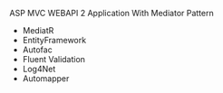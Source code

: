 ASP MVC WEBAPI 2 Application With Mediator Pattern
- MediatR
- EntityFramework
- Autofac
- Fluent Validation
- Log4Net
- Automapper
